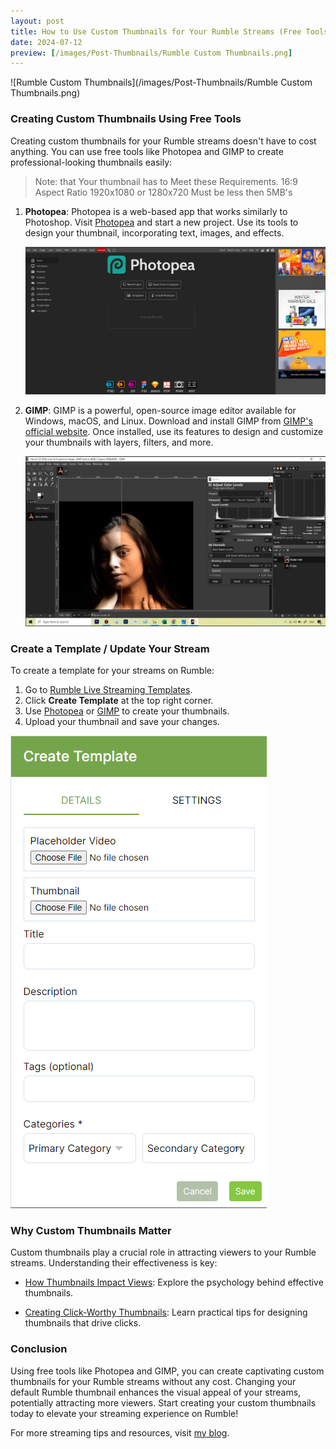 ```yaml
---
layout: post
title: How to Use Custom Thumbnails for Your Rumble Streams (Free Tools)
date: 2024-07-12
preview: [/images/Post-Thumbnails/Rumble Custom Thumbnails.png]
---
```


![Rumble Custom Thumbnails](/images/Post-Thumbnails/Rumble Custom Thumbnails.png)

### Creating Custom Thumbnails Using Free Tools

Creating custom thumbnails for your Rumble streams doesn't have to cost anything. You can use free tools like Photopea and GIMP to create professional-looking thumbnails easily:

> Note: that Your thumbnail has to Meet these Requirements.
> 16:9 Aspect Ratio 1920x1080 or 1280x720
> Must be less then 5MB's

1. **Photopea**: Photopea is a web-based app that works similarly to Photoshop. Visit [Photopea](https://www.photopea.com/) and start a new project. Use its tools to design your thumbnail, incorporating text, images, and effects.

   ![Photopea](/images/Rumble-Custom-Thumbnails/photopea.png)

2. **GIMP**: GIMP is a powerful, open-source image editor available for Windows, macOS, and Linux. Download and install GIMP from [GIMP's official website](https://www.gimp.org/). Once installed, use its features to design and customize your thumbnails with layers, filters, and more.

   ![GIMP](/images/Rumble-Custom-Thumbnails/gimp.png)

### Create a Template / Update Your Stream

To create a template for your streams on Rumble:
1. Go to [Rumble Live Streaming Templates](https://rumble.com/account/content?type=live_templates).
2. Click **Create Template** at the top right corner.
3. Use [Photopea](https://www.photopea.com/) or [GIMP](https://www.gimp.org/) to create your thumbnails.
4. Upload your thumbnail and save your changes.

![Create Template](/images/Rumble-Custom-Thumbnails/Create%20Template.png)

### Why Custom Thumbnails Matter

Custom thumbnails play a crucial role in attracting viewers to your Rumble streams. Understanding their effectiveness is key:

- [How Thumbnails Impact Views](https://www.youtube.com/watch?v=mY1Ii_hZioA&pp=ygUcd2h5IHRodW1ibmFpbHMgYXJlIGltcG9ydGFudA%3D%3D): Explore the psychology behind effective thumbnails.
  
- [Creating Click-Worthy Thumbnails](https://www.youtube.com/watch?v=kStt1knnbxo&pp=ygUgQ3JlYXRpbmcgQ2xpY2stV29ydGh5IFRodW1ibmFpbHM%3D): Learn practical tips for designing thumbnails that drive clicks.

### Conclusion

Using free tools like Photopea and GIMP, you can create captivating custom thumbnails for your Rumble streams without any cost. Changing your default Rumble thumbnail enhances the visual appeal of your streams, potentially attracting more viewers. Start creating your custom thumbnails today to elevate your streaming experience on Rumble!

For more streaming tips and resources, visit [my blog](https://tinyblogger.github.io).
